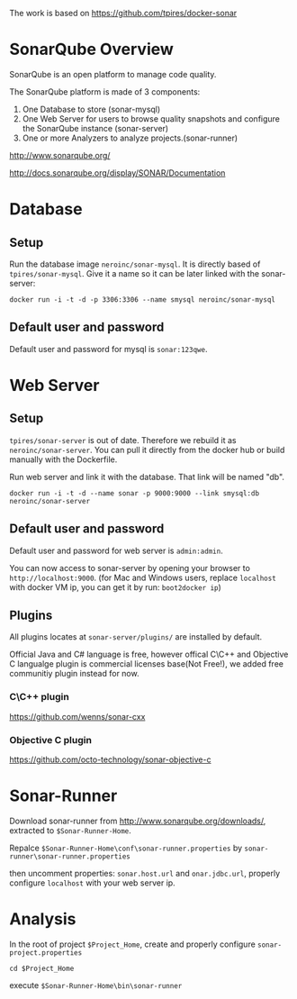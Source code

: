 The work is based on https://github.com/tpires/docker-sonar

# SonarQube Overview

SonarQube is an open platform to manage code quality.

The SonarQube platform is made of 3 components:

1. One Database to store (sonar-mysql)
2. One Web Server for users to browse quality snapshots and configure the SonarQube instance (sonar-server)
3. One or more Analyzers to analyze projects.(sonar-runner)

http://www.sonarqube.org/

http://docs.sonarqube.org/display/SONAR/Documentation

# Database

## Setup 
Run the database image `neroinc/sonar-mysql`. It is directly based of `tpires/sonar-mysql`.
Give it a name so it can be later linked with the sonar-server:

`docker run -i -t -d -p 3306:3306 --name smysql neroinc/sonar-mysql`

## Default user and password

Default user and password for mysql is `sonar:123qwe`.

# Web Server 

## Setup
`tpires/sonar-server` is out of date. Therefore we rebuild it as `neroinc/sonar-server`. 
You can pull it directly from the docker hub or build manually with the Dockerfile.

Run web server and link it with the database. That link will be named "db".

`docker run -i -t -d --name sonar -p 9000:9000 --link smysql:db neroinc/sonar-server`

## Default user and password

Default user and password for web server is `admin:admin`.

You can now access to sonar-server by opening your browser to `http://localhost:9000`. 
(for Mac and Windows users, replace `localhost` with docker VM ip, you can get it by run: `boot2docker ip`)

## Plugins
All plugins locates at `sonar-server/plugins/` are installed by default.

Official Java and C# language is free, however offical C\C++ and Objective C langualge plugin is commercial licenses base(Not Free!), we added free communitiy plugin instead for now.

### C\C++ plugin
https://github.com/wenns/sonar-cxx

### Objective C plugin
https://github.com/octo-technology/sonar-objective-c

# Sonar-Runner
Download sonar-runner from http://www.sonarqube.org/downloads/, extracted to `$Sonar-Runner-Home`.

Repalce `$Sonar-Runner-Home\conf\sonar-runner.properties` by `sonar-runner\sonar-runner.properties`

then uncomment properties: `sonar.host.url` and `onar.jdbc.url`, properly configure `localhost` with your web server ip.

# Analysis
In the root of project `$Project_Home`, create and properly configure `sonar-project.properties`

`cd $Project_Home`

execute `$Sonar-Runner-Home\bin\sonar-runner`

